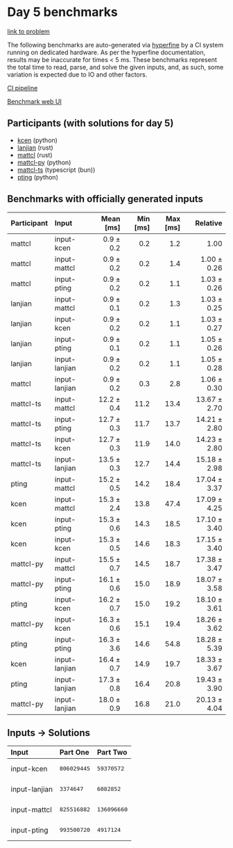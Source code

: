 # Day 5 benchmarks

[link to problem](https://adventofcode.com/2023/day/5)

The following benchmarks are auto-generated via
[hyperfine](https://github.com/sharkdp/hyperfine) by a CI system running on
dedicated hardware. As per the hyperfine documentation, results may be
inaccurate for times < 5 ms. These benchmarks represent the total time to read,
parse, and solve the given inputs, and, as such, some variation is expected due
to IO and other factors.

[CI pipeline](http://ci.papercode.net:8080/teams/main/pipelines/aoc2023)

[Benchmark web UI](https://aoc.ancalagon.black)


## Participants (with solutions for day 5)

- [kcen](https://github.com/kcen/aoc2023) (python)
- [lanjian](https://github.com/lanjian/aoc-2023) (rust)
- [mattcl](https://github.com/mattcl/aoc2023) (rust)
- [mattcl-py](https://github.com/mattcl/aoc2023-py) (python)
- [mattcl-ts](https://github.com/mattcl/aoc2023-js) (typescript (bun))
- [pting](https://github.com/pting/aoc2023) (python)


## Benchmarks with officially generated inputs

| Participant | Input | Mean [ms] | Min [ms] | Max [ms] | Relative |
|:---|:---|---:|---:|---:|---:|
| mattcl | input-kcen | 0.9 ± 0.2 | 0.2 | 1.2 | 1.00 |
| mattcl | input-mattcl | 0.9 ± 0.2 | 0.2 | 1.4 | 1.00 ± 0.26 |
| mattcl | input-pting | 0.9 ± 0.2 | 0.2 | 1.1 | 1.03 ± 0.26 |
| lanjian | input-mattcl | 0.9 ± 0.1 | 0.2 | 1.3 | 1.03 ± 0.25 |
| lanjian | input-kcen | 0.9 ± 0.2 | 0.2 | 1.1 | 1.03 ± 0.27 |
| lanjian | input-pting | 0.9 ± 0.1 | 0.2 | 1.1 | 1.05 ± 0.26 |
| lanjian | input-lanjian | 0.9 ± 0.2 | 0.2 | 1.1 | 1.05 ± 0.28 |
| mattcl | input-lanjian | 0.9 ± 0.2 | 0.3 | 2.8 | 1.06 ± 0.30 |
| mattcl-ts | input-mattcl | 12.2 ± 0.4 | 11.2 | 13.4 | 13.67 ± 2.70 |
| mattcl-ts | input-pting | 12.7 ± 0.3 | 11.7 | 13.7 | 14.21 ± 2.80 |
| mattcl-ts | input-kcen | 12.7 ± 0.3 | 11.9 | 14.0 | 14.23 ± 2.80 |
| mattcl-ts | input-lanjian | 13.5 ± 0.3 | 12.7 | 14.4 | 15.18 ± 2.98 |
| pting | input-mattcl | 15.2 ± 0.5 | 14.2 | 18.4 | 17.04 ± 3.37 |
| kcen | input-mattcl | 15.3 ± 2.4 | 13.8 | 47.4 | 17.09 ± 4.25 |
| kcen | input-pting | 15.3 ± 0.6 | 14.3 | 18.5 | 17.10 ± 3.40 |
| kcen | input-kcen | 15.3 ± 0.5 | 14.6 | 18.3 | 17.15 ± 3.40 |
| mattcl-py | input-mattcl | 15.5 ± 0.7 | 14.5 | 18.7 | 17.38 ± 3.47 |
| mattcl-py | input-pting | 16.1 ± 0.6 | 15.0 | 18.9 | 18.07 ± 3.58 |
| pting | input-kcen | 16.2 ± 0.7 | 15.0 | 19.2 | 18.10 ± 3.61 |
| mattcl-py | input-kcen | 16.3 ± 0.6 | 15.1 | 19.4 | 18.26 ± 3.62 |
| pting | input-pting | 16.3 ± 3.6 | 14.6 | 54.8 | 18.28 ± 5.39 |
| kcen | input-lanjian | 16.4 ± 0.7 | 14.9 | 19.7 | 18.33 ± 3.67 |
| pting | input-lanjian | 17.3 ± 0.8 | 16.4 | 20.8 | 19.43 ± 3.90 |
| mattcl-py | input-lanjian | 18.0 ± 0.9 | 16.8 | 21.0 | 20.13 ± 4.04 |


## Inputs -> Solutions

| Input | Part One | Part Two |
|:---|:---|:---|
|input-kcen|<pre>806029445</pre>|<pre>59370572</pre>|
|input-lanjian|<pre>3374647</pre>|<pre>6082852</pre>|
|input-mattcl|<pre>825516882</pre>|<pre>136096660</pre>|
|input-pting|<pre>993500720</pre>|<pre>4917124</pre>|